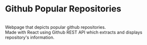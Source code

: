 # Github Popular Repositories
<br>
Webpage that depicts popular github repositories.<br>
Made with React using Github REST API which extracts and displays repository's information.

